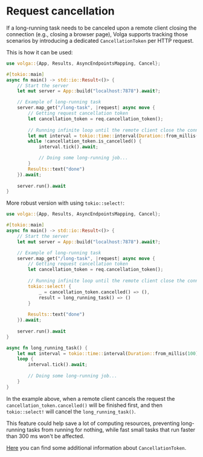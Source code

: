 # Request cancellation

If a long-running task needs to be canceled upon a remote client closing the connection (e.g., closing a browser page), Volga supports tracking those scenarios by introducing a dedicated `CancellationToken` per HTTP request.

This is how it can be used:

```rust
use volga::{App, Results, AsyncEndpointsMapping, Cancel};

#[tokio::main]
async fn main() -> std::io::Result<()> {
    // Start the server
    let mut server = App::build("localhost:7878").await?;

    // Example of long-running task
    server.map_get("/long-task", |request| async move {
        // Getting request cancellation token
        let cancellation_token = req.cancellation_token(); 
        
        // Running infinite loop until the remote client close the connection
        let mut interval = tokio::time::interval(Duration::from_millis(1000));
        while !cancellation_token.is_cancelled() {
            interval.tick().await;

            // Doing some long-running job...
        }
        Results::text("done")
    }).await;
    
    server.run().await
}
```
More robust version with using `tokio::select!`:
```rust
use volga::{App, Results, AsyncEndpointsMapping, Cancel};

#[tokio::main]
async fn main() -> std::io::Result<()> {
    // Start the server
    let mut server = App::build("localhost:7878").await?;

    // Example of long-running task
    server.map_get("/long-task", |request| async move {
        // Getting request cancellation token
        let cancellation_token = req.cancellation_token();
        
        // Running infinite loop until the remote client close the connection
        tokio::select! {
            _ = cancellation_token.cancelled() => (),
            result = long_running_task() => ()
        }
        
        Results::text("done")
    }).await;
    
    server.run().await
}

async fn long_running_task() {
    let mut interval = tokio::time::interval(Duration::from_millis(100));
    loop {
        interval.tick().await;
        
        // Doing some long-running job...
    }
}
```
In the example above, when a remote client cancels the request the `cancellation_token.cancelled()` will be finished first, and then `tokio::select!` will cancel the `long_running_task()`.

This feature could help save a lot of computing resources, preventing long-running tasks from running for nothing, while fast small tasks that run faster than 300 ms won't be affected.

[Here](https://docs.rs/tokio-util/latest/tokio_util/sync/struct.CancellationToken.html) you can find some additional information about `CancellationToken`.